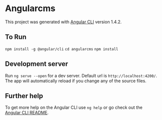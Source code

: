 # Angularcms

This project was generated with [Angular CLI](https://github.com/angular/angular-cli) version 1.4.2.

## To Run

`npm install -g @angular/cli`
`cd angularcms`
`npm install`

## Development server

Run `ng serve --open` for a dev server. Default url is `http://localhost:4200/`. The app will automatically reload if you change any of the source files.

## Further help

To get more help on the Angular CLI use `ng help` or go check out the [Angular CLI README](https://github.com/angular/angular-cli/blob/master/README.md).
